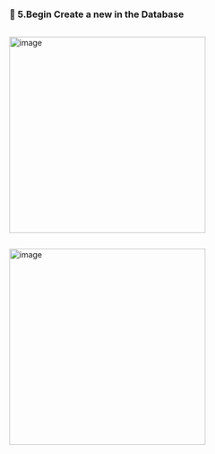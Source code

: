 ### 🔷 5.Begin Create a new in the Database

```swift

```

<img width="350" alt="image" src="">

```swift

```

<img width="350" alt="image" src="">

